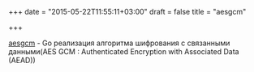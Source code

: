 +++
date = "2015-05-22T11:55:11+03:00"
draft = false
title = "aesgcm"

+++

<p><a href="https://github.com/romain-jacotin/aesgcm">aesgcm</a>&nbsp;- Go реализация алгоритма шифрования с связанными данными(AES GCM : Authenticated Encryption with Associated Data (AEAD))</p>

